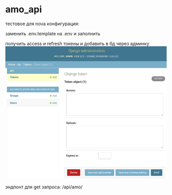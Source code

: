 # amo_api
тестовое для nova
конфигурация:

заменить .env.template на .env и заполнить

получить access и refresh токены и добавить в бд через админку
![add_token](readme_pics/add_token.png)

эндпонт для get запроса:
/api/amo/
